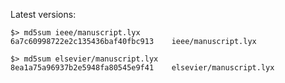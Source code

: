 Latest versions:

    $> md5sum ieee/manuscript.lyx
    6a7c60998722e2c135436baf40fbc913    ieee/manuscript.lyx

    $> md5sum elsevier/manuscript.lyx
    8ea1a75a96937b2e5948fa80545e9f41    elsevier/manuscript.lyx

